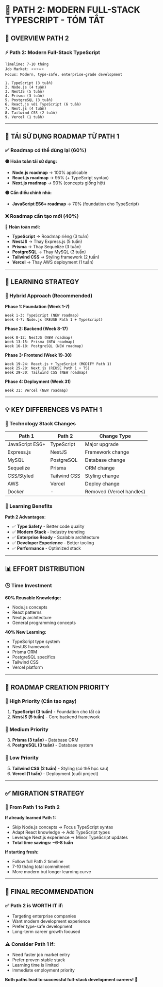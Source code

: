 # 📝 PATH 2: MODERN FULL-STACK TYPESCRIPT - TÓM TẮT

## 🎯 **OVERVIEW PATH 2**

### **⚡ Path 2: Modern Full-Stack TypeScript**

```
Timeline: 7-10 tháng
Job Market: ⭐⭐⭐⭐⭐
Focus: Modern, type-safe, enterprise-grade development

1. TypeScript (3 tuần)
2. Node.js (4 tuần)
3. NestJS (5 tuần)
4. Prisma (3 tuần)
5. PostgreSQL (3 tuần)
6. React.js với TypeScript (6 tuần)
7. Next.js (4 tuần)
8. Tailwind CSS (2 tuần)
9. Vercel (1 tuần)
```

---

## 🔄 **TÁI SỬ DỤNG ROADMAP TỪ PATH 1**

### **✅ Roadmap có thể dùng lại (60%)**

**🟢 Hoàn toàn tái sử dụng:**

- **Node.js roadmap** → 100% applicable
- **React.js roadmap** → 95% (+ TypeScript syntax)
- **Next.js roadmap** → 90% (concepts giống hệt)

**🟡 Cần điều chỉnh nhỏ:**

- **JavaScript ES6+ roadmap** → 70% (foundation cho TypeScript)

### **❌ Roadmap cần tạo mới (40%)**

**🔴 Hoàn toàn mới:**

- **TypeScript** → Roadmap riêng (3 tuần)
- **NestJS** → Thay Express.js (5 tuần)
- **Prisma** → Thay Sequelize (3 tuần)
- **PostgreSQL** → Thay MySQL (3 tuần)
- **Tailwind CSS** → Styling framework (2 tuần)
- **Vercel** → Thay AWS deployment (1 tuần)

---

## 🚀 **LEARNING STRATEGY**

### **📅 Hybrid Approach (Recommended)**

**Phase 1: Foundation (Week 1-7)**

```
Week 1-3: TypeScript (NEW roadmap)
Week 4-7: Node.js (REUSE Path 1 + TypeScript)
```

**Phase 2: Backend (Week 8-17)**

```
Week 8-12: NestJS (NEW roadmap)
Week 13-15: Prisma (NEW roadmap)
Week 16-18: PostgreSQL (NEW roadmap)
```

**Phase 3: Frontend (Week 19-30)**

```
Week 19-24: React.js + TypeScript (MODIFY Path 1)
Week 25-28: Next.js (REUSE Path 1 + TS)
Week 29-30: Tailwind CSS (NEW roadmap)
```

**Phase 4: Deployment (Week 31)**

```
Week 31: Vercel (NEW roadmap)
```

---

## 💡 **KEY DIFFERENCES VS PATH 1**

### **🔧 Technology Stack Changes**

| Path 1          | Path 2       | Change Type              |
| --------------- | ------------ | ------------------------ |
| JavaScript ES6+ | TypeScript   | Major upgrade            |
| Express.js      | NestJS       | Framework change         |
| MySQL           | PostgreSQL   | Database change          |
| Sequelize       | Prisma       | ORM change               |
| CSS/Styled      | Tailwind CSS | Styling change           |
| AWS             | Vercel       | Deploy change            |
| Docker          | -            | Removed (Vercel handles) |

### **🎯 Learning Benefits**

**Path 2 Advantages:**

- ✅ **Type Safety** - Better code quality
- ✅ **Modern Stack** - Industry trending
- ✅ **Enterprise Ready** - Scalable architecture
- ✅ **Developer Experience** - Better tooling
- ✅ **Performance** - Optimized stack

---

## 📊 **EFFORT DISTRIBUTION**

### **🕒 Time Investment**

**60% Reusable Knowledge:**

- Node.js concepts
- React patterns
- Next.js architecture
- General programming concepts

**40% New Learning:**

- TypeScript type system
- NestJS framework
- Prisma ORM
- PostgreSQL specifics
- Tailwind CSS
- Vercel platform

---

## 🎯 **ROADMAP CREATION PRIORITY**

### **🚨 High Priority (Cần tạo ngay)**

1. **TypeScript (3 tuần)** - Foundation cho tất cả
2. **NestJS (5 tuần)** - Core backend framework

### **🔸 Medium Priority**

3. **Prisma (3 tuần)** - Database ORM
4. **PostgreSQL (3 tuần)** - Database system

### **🔹 Low Priority**

5. **Tailwind CSS (2 tuần)** - Styling (có thể học sau)
6. **Vercel (1 tuần)** - Deployment (cuối project)

---

## ✅ **MIGRATION STRATEGY**

### **🔄 From Path 1 to Path 2**

**If already learned Path 1:**

- Skip Node.js concepts → Focus TypeScript syntax
- Adapt React knowledge → Add TypeScript types
- Leverage Next.js experience → Minor TypeScript updates
- **Total time savings: ~6-8 tuần**

**If starting fresh:**

- Follow full Path 2 timeline
- 7-10 tháng total commitment
- More modern but longer learning curve

---

## 🎯 **FINAL RECOMMENDATION**

### **✅ Path 2 is WORTH IT if:**

- Targeting enterprise companies
- Want modern development experience
- Prefer type-safe development
- Long-term career growth focused

### **⚠️ Consider Path 1 if:**

- Need faster job market entry
- Prefer proven stable stack
- Learning time is limited
- Immediate employment priority

**Both paths lead to successful full-stack development careers!** 🚀
